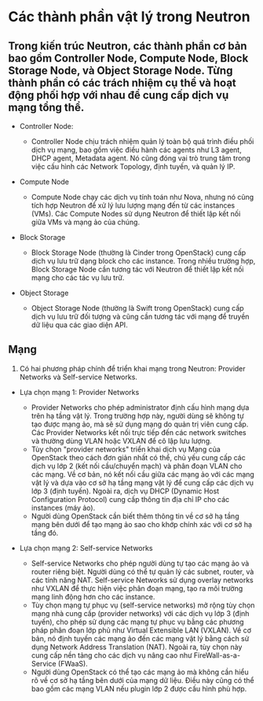 # Các thành phần vật lý trong Neutron
**Trong kiến trúc Neutron, các thành phần cơ bản bao gồm Controller Node, Compute Node, Block Storage Node, và Object Storage Node. Từng thành phần có các trách nhiệm cụ thể và hoạt động phối hợp với nhau để cung cấp dịch vụ mạng tổng thể.**
-----------------------------------------
* Controller Node:
    - Controller Node chịu trách nhiệm quản lý toàn bộ quá trình điều phối dịch vụ mạng, bao gồm việc điều hành các agents như L3 agent, DHCP agent, Metadata agent. Nó cũng đóng vai trò trung tâm trong việc cấu hình các Network Topology, định tuyến, và quản lý IP.

* Compute Node
    - Compute Node chạy các dịch vụ tính toán như Nova, nhưng nó cũng tích hợp Neutron để xử lý lưu lượng mạng đến từ các instances (VMs). Các Compute Nodes sử dụng Neutron để thiết lập kết nối giữa VMs và mạng ảo của chúng.

* Block Storage
    - Block Storage Node (thường là Cinder trong OpenStack) cung cấp dịch vụ lưu trữ dạng block cho các instance. Trong nhiều trường hợp, Block Storage Node cần tương tác với Neutron để thiết lập kết nối mạng cho các tác vụ lưu trữ.

* Object Storage
    - Object Storage Node (thường là Swift trong OpenStack) cung cấp dịch vụ lưu trữ đối tượng và cũng cần tương tác với mạng để truyền dữ liệu qua các giao diện API.

## Mạng

1. Có hai phương pháp chính để triển khai mạng trong Neutron: Provider Networks và Self-service Networks.
* Lựa chọn mạng 1: Provider Networks
    - Provider Networks cho phép administrator định cấu hình mạng dựa trên hạ tầng vật lý. Trong trường hợp này, người dùng sẽ không tự tạo được mạng ảo, mà sẽ sử dụng mạng do quản trị viên cung cấp. Các Provider Networks kết nối trực tiếp đến các network switches và thường dùng VLAN hoặc VXLAN để cô lập lưu lượng.
    - Tùy chọn "provider networks" triển khai dịch vụ Mạng của OpenStack theo cách đơn giản nhất có thể, chủ yếu cung cấp các dịch vụ lớp 2 (kết nối cầu/chuyển mạch) và phân đoạn VLAN cho các mạng. Về cơ bản, nó kết nối cầu giữa các mạng ảo với các mạng vật lý và dựa vào cơ sở hạ tầng mạng vật lý để cung cấp các dịch vụ lớp 3 (định tuyến). Ngoài ra, dịch vụ DHCP (Dynamic Host Configuration Protocol) cung cấp thông tin địa chỉ IP cho các instances (máy ảo).
    - Người dùng OpenStack cần biết thêm thông tin về cơ sở hạ tầng mạng bên dưới để tạo mạng ảo sao cho khớp chính xác với cơ sở hạ tầng đó.



* Lựa chọn mạng 2: Self-service Networks
    - Self-service Networks cho phép người dùng tự tạo các mạng ảo và router riêng biệt. Người dùng có thể tự quản lý các subnet, router, và các tính năng NAT. Self-service Networks sử dụng overlay networks như VXLAN để thực hiện việc phân đoạn mạng, tạo ra môi trường mạng linh động hơn cho các instance.
    - Tùy chọn mạng tự phục vụ (self-service networks) mở rộng tùy chọn mạng nhà cung cấp (provider networks) với các dịch vụ lớp 3 (định tuyến), cho phép sử dụng các mạng tự phục vụ bằng các phương pháp phân đoạn lớp phủ như Virtual Extensible LAN (VXLAN). Về cơ bản, nó định tuyến các mạng ảo đến các mạng vật lý bằng cách sử dụng Network Address Translation (NAT). Ngoài ra, tùy chọn này cung cấp nền tảng cho các dịch vụ nâng cao như FireWall-as-a-Service (FWaaS).
    - Người dùng OpenStack có thể tạo các mạng ảo mà không cần hiểu rõ về cơ sở hạ tầng bên dưới của mạng dữ liệu. Điều này cũng có thể bao gồm các mạng VLAN nếu plugin lớp 2 được cấu hình phù hợp.

